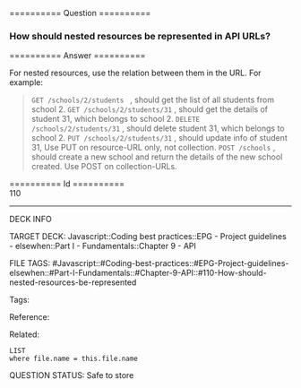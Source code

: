 ========== Question ==========  

### How should nested resources be represented in API URLs?  

========== Answer ==========  

For nested resources, use the relation between them in the URL. For example:

> `GET /schools/2/students ` , should get the list of all students from school 2. `GET /schools/2/students/31` , should get the details of student 31, which belongs to school 2. `DELETE /schools/2/students/31` , should delete student 31, which belongs to school 2. `PUT /schools/2/students/31` , should update info of student 31, Use PUT on resource-URL only, not collection. `POST /schools` , should create a new school and return the details of the new school created. Use POST on collection-URLs.

========== Id ==========  
110

---

DECK INFO

TARGET DECK: Javascript::Coding best practices::EPG - Project guidelines - elsewhen::Part I - Fundamentals::Chapter 9 - API

FILE TAGS: #Javascript::#Coding-best-practices::#EPG-Project-guidelines-elsewhen::#Part-I-Fundamentals::#Chapter-9-API::#110-How-should-nested-resources-be-represented

Tags:

Reference:

Related:

```dataview
LIST
where file.name = this.file.name
```

QUESTION STATUS: Safe to store
